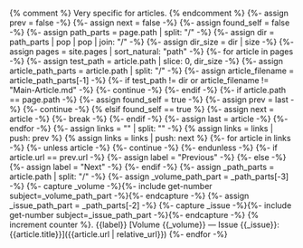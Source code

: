 {% comment %}
Very specific for articles.
{% endcomment %}
{%- assign prev = false -%}
{%- assign next = false -%}
{%- assign found_self = false -%}
{%- assign path_parts = page.path | split: "/" -%}
{%- assign dir = path_parts | pop | pop | join: "/" -%}
{%- assign dir_size = dir | size -%}
{%- assign pages = site.pages | sort_natural: "path" -%}
{%- for article in pages -%}
    {%- assign test_path = article.path | slice: 0, dir_size -%}
    {%- assign article_path_parts = article.path | split: "/" -%}
    {%- assign article_filename = article_path_parts[-1] -%}
    {%- if test_path != dir or article_filename != "Main-Article.md" -%}
        {%- continue -%}
    {%- endif -%}
    {%- if article.path == page.path -%}
        {%- assign found_self = true -%}
        {%- assign prev = last -%}
        {%- continue -%}
    {% elsif found_self == true %}
        {%- assign next = article -%}
        {%- break -%}
    {%- endif -%}
    {%- assign last = article -%}
{%- endfor -%}
{%- assign links = "" | split: "" -%}
{% assign links = links | push: prev %}
{% assign links = links | push: next %}
{%- for article in links -%}
    {%- unless article -%}
        {%- continue -%}
    {%- endunless  -%}
    {%- if article.url == prev.url -%}
        {%- assign label = "Previous" -%}
    {%- else -%}
        {%- assign label = "Next" -%}
    {%- endif -%}
    {%- assign _path_parts = article.path | split: "/" -%}
    {%- assign _volume_path_part = _path_parts[-3] -%}
    {%- capture _volume -%}{%- include get-number subject=_volume_path_part -%}{%- endcapture -%}
    {%- assign _issue_path_part = _path_parts[-2] -%}
    {%- capture _issue -%}{%- include get-number subject=_issue_path_part -%}{%- endcapture -%}
{% increment counter %}. {{label}}  [Volume {{_volume}} — Issue {{_issue}}: {{article.title}}]({{article.url | relative_url}})
{%- endfor -%}
